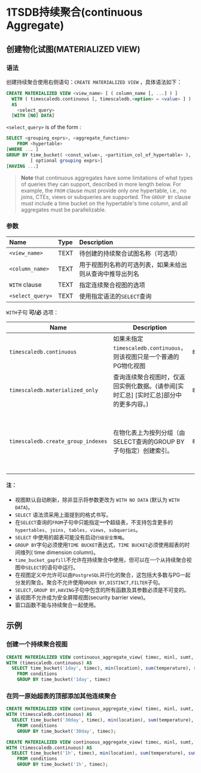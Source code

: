 # 1TSDB持续聚合(continuous Aggregate)

## 创建物化试图(MATERIALIZED VIEW)

### 语法

创建持续聚合使用右侧语句：`CREATE MATERIALIZED VIEW` ，具体语法如下：

```sql
CREATE MATERIALIZED VIEW <view_name> [ ( column_name [, ...] ) ]
  WITH ( timescaledb.continuous [, timescaledb.<option> = <value> ] )
  AS
    <select_query>
  [WITH [NO] DATA]
```

`<select_query>` is of the form :

```sql
SELECT <grouping_exprs>, <aggregate_functions>
    FROM <hypertable>
[WHERE ... ]
GROUP BY time_bucket( <const_value>, <partition_col_of_hypertable> ),
         [ optional grouping exprs>]
[HAVING ...]
```

>**Note** that continuous aggregates have some limitations of what types of queries they can support, described in more length below. For example, the `FROM` clause must provide only one hypertable, i.e., no joins, CTEs, views or subqueries are supported. The `GROUP BY` clause must include a time bucket on the hypertable's time column, and all aggregates must be parallelizable.

### 参数

| Name             | Type | Description                                              |
| :--------------- | :--- | :------------------------------------------------------- |
| `<view_name>`    | TEXT | 待创建的持续聚合试图名称（可选项）                       |
| `<column_name>`  | TEXT | 用于视图列名称的可选列表，如果未给出则从查询中推导出列名 |
| `WITH` clause    | TEXT | 指定连续聚合视图的选项                                   |
| `<select_query>` | TEXT | 使用指定语法的`SELECT`查询                               |

`WITH`子句 **可/必** 选项：

| Name                               | Description                                                  | Type      | Default                                                   | Optional |
| ---------------------------------- | ------------------------------------------------------------ | --------- | --------------------------------------------------------- | -------- |
| `timescaledb.continuous`           | 如果未指定`timescaledb.continuous`，则该视图只是一个普通的PG物化视图 | `BOOLEAN` |                                                           | NO       |
| `timescaledb.materialized_only`    | 查询连续聚合视图时，仅返回实例化数据。(请参阅[实时汇总] [实时汇总]部分中的更多内容。) | `BOOLEAN` | false                                                     | YES      |
| `timescaledb.create_group_indexes` | 在物化表上为按列分组（由SELECT查询的GROUP BY子句指定）创建索引。 | `BOOLEAN` | 默认情况下，按表达式+ time_bucket表达式对为每个组创建索引 | YES      |

#### 注：

- 视图默认自动刷新，除非显示将参数更改为 `WITH NO DATA` (默认为 `WITH DATA`)。
- `SELECT` 语法须采用上面提到的格式书写。
- 在`SELECT`查询的`FROM`子句中只能指定**一个**超级表，不支持包含更多的 `hypertables, joins, tables, views, subqueries`。
- `SELECT` 中使用的超表可能没有启动`行级安全策略`。
- `GROUP BY`字句必须使用`TIME BUCKET`表达式，`TIME BUCKET`必须使用超表的时间维列( time dimension column)。
- `time_bucket_gapfill`不允许在持续聚合中使用，但可以在一个从持续聚合视图中`SELECT`的语句中运行。
- 在视图定义中允许可以由`PostgreSQL`并行化的聚合，这包括大多数与PG一起分发的聚合。聚合不允许使用`ORDER BY,DISTINCT,FILTER`子句。
- `SELECT,GROUP BY,HAVING`子句中包含的所有函数及其参数必须是不可变的。
- 该视图不允许成为安全屏障视图(security barrier view)。
- 窗口函数不能与持续聚合一起使用。

## 示例

### 创建一个持续聚合视图

```sql
CREATE MATERIALIZED VIEW continuous_aggregate_view( timec, minl, sumt, sumh )
WITH (timescaledb.continuous) AS
  SELECT time_bucket('1day', timec), min(location), sum(temperature), sum(humidity)
    FROM conditions
    GROUP BY time_bucket('1day', timec)
```

### 在同一原始超表的顶部添加其他连续聚合

```sql
CREATE MATERIALIZED VIEW continuous_aggregate_view( timec, minl, sumt, sumh )
WITH (timescaledb.continuous) AS
  SELECT time_bucket('30day', timec), min(location), sum(temperature), sum(humidity)
    FROM conditions
    GROUP BY time_bucket('30day', timec);
```

```sql
CREATE MATERIALIZED VIEW continuous_aggregate_view( timec, minl, sumt, sumh )
WITH (timescaledb.continuous) AS
  SELECT time_bucket('1h', timec), min(location), sum(temperature), sum(humidity)
    FROM conditions
    GROUP BY time_bucket('1h', timec);
```

































